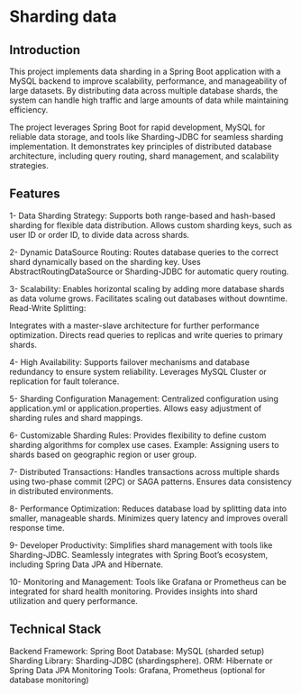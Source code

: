 # Sharding data 
## Introduction
This project implements data sharding in a Spring Boot application with a MySQL backend to improve scalability, performance, and manageability of large datasets. By distributing data across multiple database shards, the system can handle high traffic and large amounts of data while maintaining efficiency.

The project leverages Spring Boot for rapid development, MySQL for reliable data storage, and tools like Sharding-JDBC for seamless sharding implementation. It demonstrates key principles of distributed database architecture, including query routing, shard management, and scalability strategies.

## Features
1- Data Sharding Strategy:
Supports both range-based and hash-based sharding for flexible data distribution.
Allows custom sharding keys, such as user ID or order ID, to divide data across shards.

2- Dynamic DataSource Routing:
Routes database queries to the correct shard dynamically based on the sharding key.
Uses AbstractRoutingDataSource or Sharding-JDBC for automatic query routing.

3- Scalability:
Enables horizontal scaling by adding more database shards as data volume grows.
Facilitates scaling out databases without downtime.
Read-Write Splitting:

Integrates with a master-slave architecture for further performance optimization.
Directs read queries to replicas and write queries to primary shards.

4- High Availability:
Supports failover mechanisms and database redundancy to ensure system reliability.
Leverages MySQL Cluster or replication for fault tolerance.

5- Sharding Configuration Management:
Centralized configuration using application.yml or application.properties.
Allows easy adjustment of sharding rules and shard mappings.

6- Customizable Sharding Rules:
Provides flexibility to define custom sharding algorithms for complex use cases.
Example: Assigning users to shards based on geographic region or user group.

7- Distributed Transactions:
Handles transactions across multiple shards using two-phase commit (2PC) or SAGA patterns.
Ensures data consistency in distributed environments.

8- Performance Optimization:
Reduces database load by splitting data into smaller, manageable shards.
Minimizes query latency and improves overall response time.

9- Developer Productivity:
Simplifies shard management with tools like Sharding-JDBC.
Seamlessly integrates with Spring Boot’s ecosystem, including Spring Data JPA and Hibernate.

10- Monitoring and Management:
Tools like Grafana or Prometheus can be integrated for shard health monitoring.
Provides insights into shard utilization and query performance.

## Technical Stack
Backend Framework: Spring Boot
Database: MySQL (sharded setup)
Sharding Library: Sharding-JDBC (shardingsphere).
ORM: Hibernate or Spring Data JPA
Monitoring Tools: Grafana, Prometheus (optional for database monitoring)

